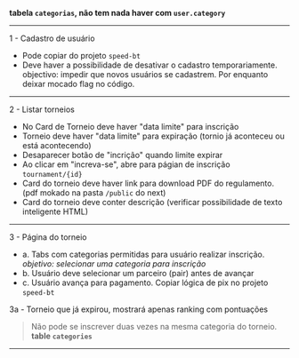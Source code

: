 **tabela `categorias`, não tem nada haver com `user.category`**

---

1 - Cadastro de usuário

- Pode copiar do projeto `speed-bt`
- Deve haver a possibilidade de desativar o cadastro temporariamente.
  objectivo: impedir que novos usuários se cadastrem. Por enquanto deixar mocado flag no código.

---

2 - Listar torneios

- No Card de Torneio deve haver "data limite" para inscrição
- Torneio deve haver "data limite" para expiração (tornio já aconteceu ou está acontecendo)
- Desaparecer botão de "incrição" quando limite expirar
- Ao clicar em "increva-se", abre para págian de inscrição `tournament/{id}`
- Card do torneio deve haver link para download PDF do regulamento. (pdf mokado na pasta `/public` do next)
- Card do torneio deve conter descrição (verificar possibilidade de texto inteligente HTML)

---

3 - Página do torneio

- a. Tabs com categorias permitidas para usuário realizar inscrição. _objetivo: selecionar uma categoria para inscrição_
- b. Usuário deve selecionar um parceiro (pair) antes de avançar
- c. Usuário avança para pagamento. Copiar lógica de pix no projeto `speed-bt`

3a - Torneio que já expirou, mostrará apenas ranking com pontuações

> Não pode se inscrever duas vezes na mesma categoria do torneio. **table `categories`**

---

